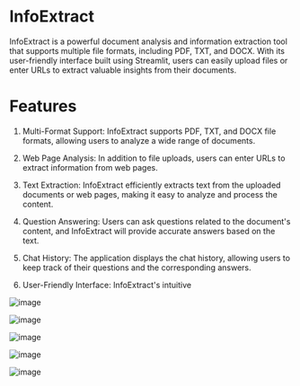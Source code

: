 # InfoExtract

InfoExtract is a powerful document analysis and information extraction tool that supports multiple file formats, including PDF, TXT, and DOCX. With its user-friendly interface built using Streamlit, users can easily upload files or enter URLs to extract valuable insights from their documents.

# Features

1. Multi-Format Support: InfoExtract supports PDF, TXT, and DOCX file formats, allowing users to analyze a wide range of documents.

2. Web Page Analysis: In addition to file uploads, users can enter URLs to extract information from web pages.

3. Text Extraction: InfoExtract efficiently extracts text from the uploaded documents or web pages, making it easy to analyze and process the content.

4. Question Answering: Users can ask questions related to the document's content, and InfoExtract will provide accurate answers based on the text.

5. Chat History: The application displays the chat history, allowing users to keep track of their questions and the corresponding answers.

6. User-Friendly Interface: InfoExtract's intuitive

![image](https://github.com/tushark01/InfoExtract/assets/70583158/93c1e445-e2cd-4d56-931c-88e42b61e602)

![image](https://github.com/tushark01/InfoExtract/assets/70583158/c1a5228f-5b03-4fb2-86b0-2b8f656c178c)

![image](https://github.com/tushark01/InfoExtract/assets/70583158/219c05dd-05cf-4b0b-98a7-e03347ed99b8)

![image](https://github.com/tushark01/InfoExtract/assets/70583158/2e33b09b-2917-48a8-877c-8c19b3094fb0)

![image](https://github.com/tushark01/InfoExtract/assets/70583158/74a591e7-c81b-40a3-80d2-5e4dd827bfba)



